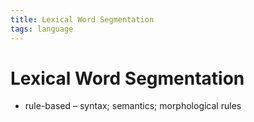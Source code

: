 ```yaml
---
title: Lexical Word Segmentation
tags: language
---
```


# Lexical Word Segmentation
- rule-based – syntax; semantics; morphological rules


































































